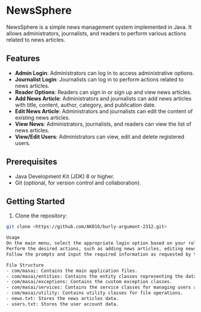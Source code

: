 # NewsSphere

NewsSphere is a simple news management system implemented in Java. It allows administrators, journalists, and readers to perform various actions related to news articles.

## Features

- **Admin Login**: Administrators can log in to access administrative options.
- **Journalist Login**: Journalists can log in to perform actions related to news articles.
- **Reader Options**: Readers can sign in or sign up and view news articles.
- **Add News Article**: Administrators and journalists can add news articles with title, content, author, category, and publication date.
- **Edit News Article**: Administrators and journalists can edit the content of existing news articles.
- **View News**: Administrators, journalists, and readers can view the list of news articles.
- **View/Edit Users**: Administrators can view, edit and delete registered users.


## Prerequisites

- Java Development Kit (JDK) 8 or higher.
- Git (optional, for version control and collaboration).

## Getting Started

1. Clone the repository:

```bash
git clone <https://github.com/AK016/burly-argument-2312.git>

Usage
On the main menu, select the appropriate login option based on your role.
Perform the desired actions, such as adding news articles, editing news articles, or viewing news articles.
Follow the prompts and input the required information as requested by the application.

File Structure
- com/masai: Contains the main application files.
- com/masai/entities: Contains the entity classes representing the data models.
- com/masai/exceptions: Contains the custom exception classes.
- com/masai/services: Contains the service classes for managing users and news articles.
- com/masai/utility: Contains utility classes for file operations.
- news.txt: Stores the news articles data.
- users.txt: Stores the user account data.

